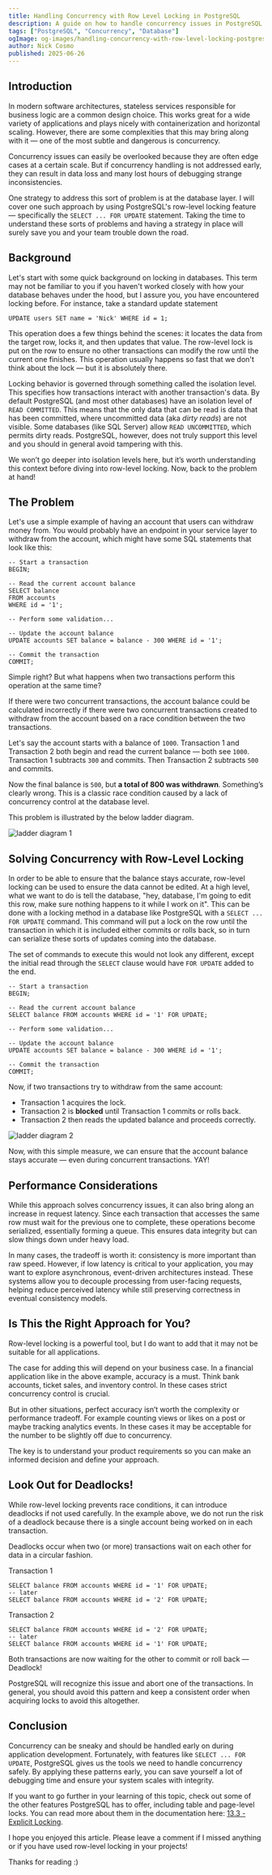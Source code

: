 ```yaml
---
title: Handling Concurrency with Row Level Locking in PostgreSQL
description: A guide on how to handle concurrency issues in PostgreSQL using row-level locking with SELECT ... FOR UPDATE.
tags: ["PostgreSQL", "Concurrency", "Database"]
ogImage: og-images/handling-concurrency-with-row-level-locking-postgres.png
author: Nick Cosmo
published: 2025-06-26
---
```

## Introduction

In modern software architectures, stateless services responsible for business logic are a common design choice. This works great for a wide variety of applications and plays nicely with containerization and horizontal scaling. However, there are some complexities that this may bring along with it — one of the most subtle and dangerous is concurrency. 

Concurrency issues can easily be overlooked because they are often edge cases at a certain scale. But if concurrency handling is not addressed early, they can result in data loss and many lost hours of debugging strange inconsistencies.

One strategy to address this sort of problem is at the database layer. I will cover one such approach by using PostgreSQL's row-level locking feature — specifically the `SELECT ... FOR UPDATE` statement. Taking the time to understand these sorts of problems and having a strategy in place will surely save you and your team trouble down the road.

## Background

Let's start with some quick background on locking in databases. This term may not be familiar to you if you haven't worked closely with how your database behaves under the hood, but I assure you, you have encountered locking before. For instance, take a standard update statement
```
UPDATE users SET name = 'Nick' WHERE id = 1;
```
This operation does a few things behind the scenes: it locates the data from the target row, locks it, and then updates that value. The row-level lock is put on the row to ensure no other transactions can modify the row until the current one finishes. This operation usually happens so fast that we don't think about the lock — but it is absolutely there.

Locking behavior is governed through something called the isolation level. This specifies how transactions interact with another transaction's data. By default PostgreSQL (and most other databases) have an isolation level of `READ COMMITTED`. This means that the only data that can be read is data that has been committed, where uncommitted data  (aka *dirty reads*) are not visible. Some databases (like SQL Server) allow `READ UNCOMMITTED`, which permits dirty reads. PostgreSQL, however, does not truly support this level and you should in general avoid tampering with this.

We won’t go deeper into isolation levels here, but it’s worth understanding this context before diving into row-level locking. Now, back to the problem at hand!

## The Problem

Let's use a simple example of having an account that users can withdraw money from.  You would probably have an endpoint in your service layer to withdraw from the account, which might have some SQL statements that look like this:

```
-- Start a transaction
BEGIN;

-- Read the current account balance
SELECT balance
FROM accounts
WHERE id = '1';

-- Perform some validation...

-- Update the account balance
UPDATE accounts SET balance = balance - 300 WHERE id = '1';

-- Commit the transaction
COMMIT;
```

Simple right? But what happens when two transactions perform this operation at the same time? 

If there were two concurrent transactions, the account balance could be calculated incorrectly if there were two concurrent transactions created to withdraw from the account based on a race condition between the two transactions.

Let's say the account starts with a balance of `1000`. Transaction 1 and Transaction 2 both begin and read the current balance — both see `1000`. Transaction 1 subtracts `300` and commits. Then Transaction 2 subtracts `500` and commits.

Now the final balance is `500`, but **a total of 800 was withdrawn**. Something’s clearly wrong. This is a classic race condition caused by a lack of concurrency control at the database level.

This problem is illustrated by the below ladder diagram.

![ladder diagram 1](concurrency_ladder_diagram.png)



## Solving Concurrency with Row-Level Locking

In order to be able to ensure that the balance stays accurate, row-level locking can be used to ensure the data cannot be edited. At a high level, what we want to do is tell the database, "hey, database, I'm going to edit this row, make sure nothing happens to it while I work on it". This can be done with a locking method in a database like PostgreSQL with a `SELECT ... FOR UPDATE` command. This command will put a lock on the row until the transaction in which it is included either commits or rolls back, so in turn can serialize these sorts of updates coming into the database.

The set of commands to execute this would not look any different, except the initial read through the `SELECT` clause would have `FOR UPDATE` added to the end.

```
-- Start a transaction
BEGIN;

-- Read the current account balance
SELECT balance FROM accounts WHERE id = '1' FOR UPDATE;

-- Perform some validation...

-- Update the account balance
UPDATE accounts SET balance = balance - 300 WHERE id = '1';

-- Commit the transaction
COMMIT;
```
Now, if two transactions try to withdraw from the same account:

- Transaction 1 acquires the lock.
- Transaction 2 is **blocked** until Transaction 1 commits or rolls back.
- Transaction 2 then reads the updated balance and proceeds correctly.

![ladder diagram 2](concurrency_ladder_diagram_after.png)

Now, with this simple measure, we can ensure that the account balance stays accurate — even during concurrent transactions. YAY!

## Performance Considerations

While this approach solves concurrency issues, it can also bring along an increase in request latency. Since each transaction that accesses the same row must wait for the previous one to complete, these operations become serialized, essentially forming a queue. This ensures data integrity but can slow things down under heavy load.

In many cases, the tradeoff is worth it: consistency is more important than raw speed. However, if low latency is critical to your application, you may want to explore asynchronous, event-driven architectures instead. These systems allow you to decouple processing from user-facing requests, helping reduce perceived latency while still preserving correctness in eventual consistency models.

## Is This the Right Approach for You?

Row-level locking is a powerful tool, but I do want to add that it may not be suitable for all applications.

The case for adding this will depend on your business case. In a financial application like in the above example, accuracy is a must. Think bank accounts, ticket sales, and inventory control. In these cases strict concurrency control is crucial.

But in other situations, perfect accuracy isn’t worth the complexity or performance tradeoff. For example counting views or likes on a post or maybe tracking analytics events. In these cases it may be acceptable for the number to be slightly off due to concurrency.

The key is to understand your product requirements so you can make an informed decision and define your approach.
## Look Out for Deadlocks!

While row-level locking prevents race conditions, it can introduce deadlocks if not used carefully. In the example above, we do not run the risk of a deadlock because there is a single account being worked on in each transaction. 

Deadlocks occur when two (or more) transactions wait on each other for data in a circular fashion.

Transaction 1
```
SELECT balance FROM accounts WHERE id = '1' FOR UPDATE;
-- later
SELECT balance FROM accounts WHERE id = '2' FOR UPDATE;
```
Transaction 2
```
SELECT balance FROM accounts WHERE id = '2' FOR UPDATE;
-- later
SELECT balance FROM accounts WHERE id = '1' FOR UPDATE;
```

Both transactions are now waiting for the other to commit or roll back — Deadlock!

PostgreSQL will recognize this issue and abort one of the transactions. In general, you should avoid this pattern and keep a consistent order when acquiring locks to avoid this altogether.
## Conclusion

Concurrency can be sneaky and should be handled early on during application development. Fortunately, with features like `SELECT ... FOR UPDATE`, PostgreSQL gives us the tools we need to handle concurrency safely. By applying these patterns early, you can save yourself a lot of debugging time and ensure your system scales with integrity.

If you want to go further in your learning of this topic, check out some of the other features PostgreSQL has to offer, including table and page-level locks. You can read more about them in the documentation here: [13.3 - Explicit Locking](https://www.postgresql.org/docs/current/explicit-locking.html#EXPLICIT-LOCKING).

I hope you enjoyed this article. Please leave a comment if I missed anything or if you have used row-level locking in your projects!

Thanks for reading :)